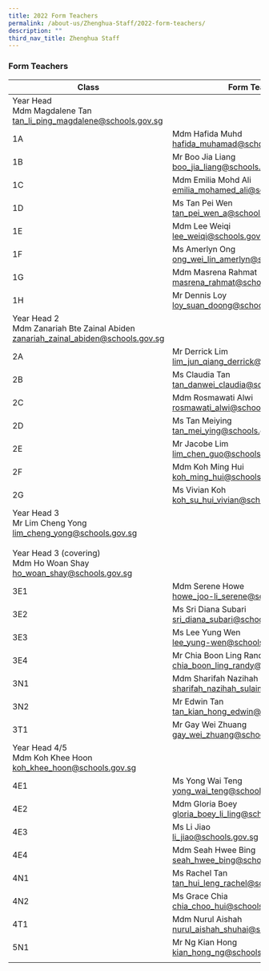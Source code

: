 ```yaml
---
title: 2022 Form Teachers
permalink: /about-us/Zhenghua-Staff/2022-form-teachers/
description: ""
third_nav_title: Zhenghua Staff
---
```

### Form Teachers

| Class | Form Teacher | Form Teacher | Form Teacher |
|---|---|---|---|
| Year Head <br>Mdm Magdalene Tan<br> [tan_li_ping_magdalene@schools.gov.sg](mailto:tan_li_ping_magdalene@schools.gov.sg) |  |  |  |
| 1A | Mdm Hafida Muhd [hafida_muhamad@schools.gov.sg](mailto:hafida_muhamad@schools.gov.sg) | Ms Tay Limin <br>[tay_limin@schools.gov.sg](mailto:tay_limin@schools.gov.sg) | Mr Muhd Faisal Ramli <br>[muhammad_faisal_ramli@schools.gov.sg](mailto:muhammad_faisal_ramli@schools.gov.sg) |
| 1B | Mr Boo Jia Liang <br>[boo_jia_liang@schools.gov.sg](mailto:boo_jia_liang@schools.gov.sg) | Ms Valerie Chia <br>[chia_wei_ting_valerie@schools.gov.sg](mailto:chia_wei_ting_valerie@schools.gov.sg) |  |
| 1C | Mdm Emilia Mohd Ali<br> [emilia_mohamed_ali@schools.gov.sg](mailto:emilia_mohamed_ali@schools.gov.sg) | Ms Kwek Co Hui <br>[kwek_co_hui@schools.gov.sg](mailto:kwek_co_hui@schools.gov.sg) |  |
| 1D | Ms Tan Pei Wen <br>[tan_pei_wen_a@schools.gov.sg](mailto:tan_pei_wen_a@schools.gov.sg) | Mdm Chee Pei Jiun <br>[chee_pei_jiun_a@schools.gov.sg](mailto:chee_pei_jiun_a@schools.gov.sg) |  |
| 1E | Mdm Lee Weiqi <br>[lee_weiqi@schools.gov.sg](lmailto:ee_weiqi@schools.gov.sg) | Ms Sakinah Md Supiyan <br>[sakinah_mohamed_supiyan@schools.gov.sg](mailto:sakinah_mohamed_supiyan@schools.gov.sg) |  |
| 1F | Ms Amerlyn Ong<br> [ong_wei_lin_amerlyn@schools.gov.sg](mailto:ong_wei_lin_amerlyn@schools.gov.sg) | Mr Liang Kar Weng <br>[liang_kar_weng@schools.gov.sg](mailto:liang_kar_weng@schools.gov.sg) |  |
| 1G | Mdm Masrena Rahmat<br> [masrena_rahmat@schools.gov.sg](mailto:masrena_rahmat@schools.gov.sg) | Mr Aaron Justin Tan <br>[aaron_justin_tan_wen@schools.gov.sg](mailto:aaron_justin_tan_wen@schools.gov.sg) |  |
| 1H | Mr Dennis Loy<br> [loy_suan_doong@schools.gov.sg](mailto:loy_suan_doong@schools.gov.sg) | Ms Jamie Foo <br>[foo_jie_min_jamie@schools.gov.sg](mailto:foo_jie_min_jamie@schools.gov.sg) |  |
| Year Head 2<br> Mdm Zanariah Bte Zainal Abiden <br>[zanariah_zainal_abiden@schools.gov.sg](mailto:zanariah_zainal_abiden@schools.gov.sg) |  |  |  |
| 2A | Mr Derrick Lim<br>[lim_jun_qiang_derrick@schools.gov.sg](mailto:lim_jun_qiang_derrick@schools.gov.sg) | Ms Darlene John Johney <br>[darlene_john_johney@schools.gov.sg](mailto:darlene_john_johney@schools.gov.sg) |  |
| 2B | Ms Claudia Tan<br> [tan_danwei_claudia@schools.gov.sg](mailto:tan_danwei_claudia@schools.gov.sg) | Mr Faizal Bin Bohari <br>[faizal_bohari@schools.gov.sg](mailto:faizal_bohari@schools.gov.sg) |  |
| 2C | Mdm Rosmawati Alwi <br>[rosmawati_alwi@schools.gov.sg](mailto:rosmawati_alwi@schools.gov.sg) | Mr Andrew Kan <br> [kan_andrew@schools.gov.sg](mailto:kan_andrew@schools.gov.sg) |  |
| 2D | Ms Tan Meiying<br>[tan_mei_ying@schools.gov.sg](mailto:tan_mei_ying@schools.gov.sg) |  |  |
| 2E | Mr Jacobe Lim<br> [lim_chen_guo@schools.gov.sg](mailto:lim_chen_guo@schools.gov.sg) | Ms Cynthia Loh <br>[loh_so_boey@schools.gov.sg](mailto:loh_so_boey@schools.gov.sg) |  |
| 2F | Mdm Koh Ming Hui<br> [koh_ming_hui@schools.gov.sg](mailto:koh_ming_hui@schools.gov.sg) | Mdm Karen Choo <br>[choo_karen@schools.gov.sg](mailto:choo_karen@schools.gov.sg) | Mdm Saratha (Mrs Selvam)<br> [saratha_devi_ramasamy@schools.gov.sg](mailto:saratha_devi_ramasamy@schools.gov.sg) |
| 2G | Ms Vivian Koh <br>[koh_su_hui_vivian@schools.gov.sg](mailto:koh_su_hui_vivian@schools.gov.sg) | Ms Siti Nurbasyirah Azahar <br>[siti_nurbasyirah_azahar@schools.gov.sg](mailto:siti_nurbasyirah_azahar@schools.gov.sg) |  |
| Year Head 3<br> Mr Lim Cheng Yong<br> [lim_cheng_yong@schools.gov.sg](mailto:lim_cheng_yong@schools.gov.sg) <br><br> Year Head 3 (covering) <br>Mdm Ho Woan Shay<br> [ho_woan_shay@schools.gov.sg](mailto:ho_woan_shay@schools.gov.sg) |  |  |  |
| 3E1 | Mdm Serene Howe<br> [howe_joo-li_serene@schools.gov.sg](mailto:howe_joo-li_serene@schools.gov.sg) | Mr Samuel Lim <br>[samuel_lim_kok_boon@schools.gov.sg](mailto:samuel_lim_kok_boon@schools.gov.sg) |  |
| 3E2 | Ms Sri Diana Subari<br> [sri_diana_subari@schools.gov.sg](mailto:sri_diana_subari@schools.gov.sg) | Mr Peter Ng<br> [ng_seng_huat@schools.gov.sg](mailto:ng_seng_huat@schools.gov.sg) |  |
| 3E3 | Ms Lee Yung Wen<br> [lee_yung-wen@schools.gov.sg](mailto:lee_yung-wen@schools.gov.sg) | Mdm Felicity Lim<br> [lim_sy_hing_felicity@schools.gov.sg](mailto:lim_sy_hing_felicity@schools.gov.sg) |  |
| 3E4 | Mr Chia Boon Ling Randy<br> [chia_boon_ling_randy@schools.gov.sg](mailto:chia_boon_ling_randy@schools.gov.sg) | Mdm Tan Li Leng Agnes<br> [tan_li_leng@schools.gov.sg](mailto:tan_li_leng@schools.gov.sg) |  |
| 3N1 | Mdm Sharifah Nazihah Sulaiman <br>[sharifah_nazihah_sulaiman@schools.gov.sg](mailto:sharifah_nazihah_sulaiman@schools.gov.sg) | Mdm Tan Fong Yee <br>[tan_fong_yee@schools.gov.sg](mailto:tan_fong_yee@schools.gov.sg) |  |
| 3N2 | Mr Edwin Tan<br> [tan_kian_hong_edwin@schools.gov.sg](mailto:tan_kian_hong_edwin@schools.gov.sg) | Mr Widad Wahid <br>[widad_wahid@schools.gov.sg](mailto:widad_wahid@schools.gov.sg) |  |
| 3T1 | Mr Gay Wei Zhuang<br> [gay_wei_zhuang@schools.gov.sg](mailto:gay_wei_zhuang@schools.gov.sg) | Mdm Goh Lay Ping Justina <br>[goh_lay_ping_justina@schools.gov.sg](mailto:goh_lay_ping_justina@schools.gov.sg) |  |
| Year Head 4/5<br> Mdm Koh Khee Hoon<br> [koh_khee_hoon@schools.gov.sg](mailto:koh_khee_hoon@schools.gov.sg) |  |  |  |
| 4E1 | Ms Yong Wai Teng<br> [yong_wai_teng@schools.gov.sg](mailto:yong_wai_teng@schools.gov.sg) | Ms Anna Low <br>[low_li_leen_anna@schools.gov.sg](mailto:low_li_leen_anna@schools.gov.sg) |  |
| 4E2 | Mdm Gloria Boey <br>[gloria_boey_li_ling@schools.gov.sg](mailto:gloria_boey_li_ling@schools.gov.sg) | Ms Marinah Mohdar <br>[marinah_mohdar@schools.gov.sg](mailto:marinah_mohdar@schools.gov.sg) |  |
| 4E3 | Ms Li Jiao<br> [li_jiao@schools.gov.sg](mailto:li_jiao@schools.gov.sg) | Ms Natalie Tan<br> [tan_li_er_natalie@schools.gov.sg](mailto:tan_li_er_natalie@schools.gov.sg) |  |
| 4E4 | Mdm Seah Hwee Bing <br>[seah_hwee_bing@schools.gov.sg](mailto:seah_hwee_bing@schools.gov.sg) | Mr Sebastian Ang <br>[sebastian_ang_tau@schools.gov.sg](mailto:sebastian_ang_tau@schools.gov.sg) |  |
| 4N1 | Ms Rachel Tan <br>[tan_hui_leng_rachel@schools.gov.sg](mailto:tan_hui_leng_rachel@schools.gov.sg) | Mr Shamsul Idris <br>[shamsul_idris@schools.gov.sg](mailto:shamsul_idris@schools.gov.sg) |  |
| 4N2 | Ms Grace Chia<br> [chia_choo_hui@schools.gov.sg](mailto:chia_choo_hui@schools.gov.sg) | Mdm Nur Elfianie <br> [nur_elfianie_abdul_samad@schools.gov.sg](mailto:nur_elfianie_abdul_samad@schools.gov.sg) | Mr Lim Michael <br>[lim_michael@schools.gov.sg](mailto:lim_michael@schools.gov.sg) |
| 4T1 | Mdm Nurul Aishah<br> [nurul_aishah_shuhai@schools.gov.sg](mailto:nurul_aishah_shuhai@schools.gov.sg) | Ms Tan Cheng Cheng Angela <br>[tan_cheng_cheng_angela@schools.gov.sg](mailto:tan_cheng_cheng_angela@schools.gov.sg) |  |
| 5N1 | Mr Ng Kian Hong <br>[kian_hong_ng@schools.gov.sg](mailto:kian_hong_ng@schools.gov.sg) | Mdm Liu Fen<br> [liu_fen@schools.gov.sg](mailto:liu_fen@schools.gov.sg)|  |
|  |  |  |  |